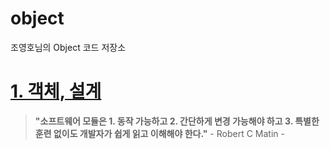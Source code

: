 # object
조영호님의 Object 코드 저장소

# [1. 객체, 설계](https://github.com/ca1af/object/blob/main/src/chapter_one/chapter_one.md)

> __"소프트웨어 모듈은 1. 동작 가능하고 2. 간단하게 변경 가능해야 하고 3. 특별한 훈련 없이도 개발자가 쉽게 읽고 이해해야 한다."__ - Robert C Matin -


